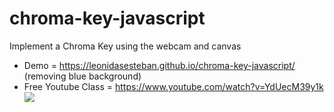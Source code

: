 # chroma-key-javascript
Implement a Chroma Key using the webcam and canvas
- Demo = https://leonidasesteban.github.io/chroma-key-javascript/ (removing blue background)
- Free Youtube Class = https://www.youtube.com/watch?v=YdUecM39y1k
![](https://repository-images.githubusercontent.com/244259633/09f11400-5bf9-11ea-8dc4-56803612cee3)
